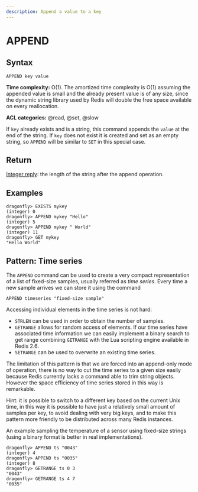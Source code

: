 ```yaml
---
description: Append a value to a key
---
```


# APPEND

## Syntax

    APPEND key value

**Time complexity:** O(1). The amortized time complexity is O(1) assuming the appended value is small and the already present value is of any size, since the dynamic string library used by Redis will double the free space available on every reallocation.

**ACL categories:** @read, @set, @slow

If `key` already exists and is a string, this command appends the `value` at the
end of the string.
If `key` does not exist it is created and set as an empty string, so `APPEND`
will be similar to `SET` in this special case.

## Return

[Integer reply](https://redis.io/docs/reference/protocol-spec/#integers): the length of the string after the append operation.

## Examples

```shell
dragonfly> EXISTS mykey
(integer) 0
dragonfly> APPEND mykey "Hello"
(integer) 5
dragonfly> APPEND mykey " World"
(integer) 11
dragonfly> GET mykey
"Hello World"
```

## Pattern: Time series

The `APPEND` command can be used to create a very compact representation of a
list of fixed-size samples, usually referred as _time series_.
Every time a new sample arrives we can store it using the command

```
APPEND timeseries "fixed-size sample"
```

Accessing individual elements in the time series is not hard:

* `STRLEN` can be used in order to obtain the number of samples.
* `GETRANGE` allows for random access of elements.
  If our time series have associated time information we can easily implement
  a binary search to get range combining `GETRANGE` with the Lua scripting
  engine available in Redis 2.6.
* `SETRANGE` can be used to overwrite an existing time series.

The limitation of this pattern is that we are forced into an append-only mode
of operation, there is no way to cut the time series to a given size easily
because Redis currently lacks a command able to trim string objects.
However the space efficiency of time series stored in this way is remarkable.

Hint: it is possible to switch to a different key based on the current Unix
time, in this way it is possible to have just a relatively small amount of
samples per key, to avoid dealing with very big keys, and to make this pattern
more friendly to be distributed across many Redis instances.

An example sampling the temperature of a sensor using fixed-size strings (using
a binary format is better in real implementations).

```shell
dragonfly> APPEND ts "0043"
(integer) 4
dragonfly> APPEND ts "0035"
(integer) 8
dragonfly> GETRANGE ts 0 3
"0043"
dragonfly> GETRANGE ts 4 7
"0035"
```
